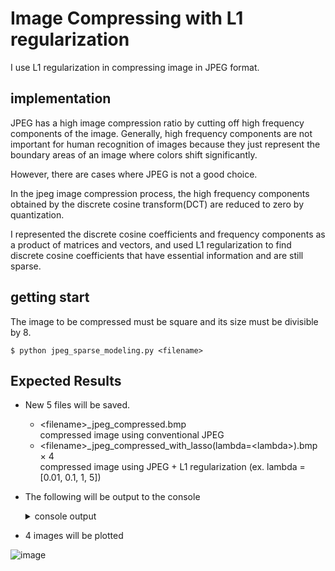 # Image Compressing with L1 regularization
I use L1 regularization in compressing image in JPEG format.

## implementation
JPEG has a high image compression ratio by cutting off high frequency components of the image.
Generally, high frequency components are not important for human recognition of images because they just represent the boundary areas of an image where colors shift significantly.

However, there are cases where JPEG is not a good choice.

In the jpeg image compression process, the high frequency components obtained by the discrete cosine transform(DCT) are reduced to zero by quantization.

I represented the discrete cosine coefficients and frequency components as a product of matrices and vectors, and used L1 regularization to find discrete cosine coefficients that have essential information and are still sparse.

## getting start

The image to be compressed must be square and its size must be divisible by 8.

```
$ python jpeg_sparse_modeling.py <filename>
```

## Expected Results
- New 5 files will be saved.
  - \<filename\>_jpeg_compressed.bmp  
    compressed image using conventional JPEG 
  - \<filename\>_jpeg_compressed_with_lasso(lambda=\<lambda\>).bmp × 4  
    compressed image using JPEG + L1 regularization (ex. lambda = \[0.01, 0.1, 1, 5\])

- The following will be output to the console
  <details>
    <summary>console output</summary>



  ```
  $ python jpeg_sparse_modeling.py girl.bmp
  
  Compress image in conventional JPEG

  number of dct with zero as its coefficient 58485 / 65536

  entropy : 0.9288794657758167
  PSNR : 36.77750843254707
  SSIM : 0.9430862105560861


  Compress images in JPEG format with L1 regularization

  ------------------------------------

   Progress, 1024  /  1024 
  lambda= 0.01
  number of L1 with zero as its coefficient 13859 / 65536

  entropy : 4.366387036134496
  PSNR : 58.48523352870478
  SSIM : 0.999308261902294

  ------------------------------------

   Progress, 1024  /  1024 
  lambda= 0.1
  number of L1 with zero as its coefficient 28200 / 65536

  entropy : 3.820047667154392
  PSNR : 49.82128417094307
  SSIM : 0.9952311484637766

  ------------------------------------

   Progress, 1024  /  1024 
  lambda= 1
  number of L1 with zero as its coefficient 57331 / 65536

  entropy : 1.464101790220432
  PSNR : 36.59022349125702
  SSIM : 0.9412162315845249

  ------------------------------------

   Progress, 1024  /  1024 
  lambda= 5
  number of L1 with zero as its coefficient 63140 / 65536

  entropy : 0.5509376134781546
  PSNR : 28.26721187573728
  SSIM : 0.820069541878914
  ```  
  </details>

- 4 images will be plotted

![image](https://user-images.githubusercontent.com/74958594/119597604-5d620a00-be1c-11eb-899c-f0704f38aa1d.png)
